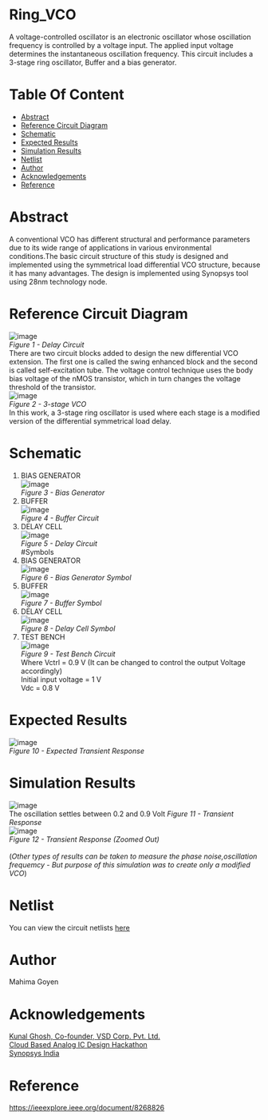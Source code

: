 # Ring_VCO <br/>
A voltage-controlled oscillator is an electronic oscillator whose oscillation frequency is controlled by a voltage input. The applied input voltage determines the instantaneous oscillation frequency. This circuit includes a 3-stage ring oscillator, Buffer and a bias generator.
# Table Of Content <br/>
* [Abstract](https://github.com/Mahima-Goyen/Ring_VCO#abstract)<br/>
* [Reference Circuit Diagram](https://github.com/Mahima-Goyen/Ring_VCO#reference-circuit-diagram)<br/>
* [Schematic](https://github.com/Mahima-Goyen/Ring_VCO#schematic)<br/>
* [Expected Results](https://github.com/Mahima-Goyen/Ring_VCO#expected-results)<br/>
* [Simulation Results](https://github.com/Mahima-Goyen/Ring_VCO#simulation-results)<br/>
* [Netlist](https://github.com/Mahima-Goyen/Ring_VCO#netlist)<br/>
* [Author](https://github.com/Mahima-Goyen/Ring_VCO#author)<br/>
* [Acknowledgements](https://github.com/Mahima-Goyen/Ring_VCO#acknowledgements-)<br/>
* [Reference](https://github.com/Mahima-Goyen/Ring_VCO#reference-)<br/>
# Abstract<br/>
A conventional VCO has different structural and performance parameters due to its wide range of applications in various environmental conditions.The basic circuit structure of this study is designed and implemented using the symmetrical load differential VCO structure, because it has many advantages. The design is implemented using Synopsys tool using 28nm technology node. 

# Reference Circuit Diagram<br/>
![image](https://user-images.githubusercontent.com/100615611/156039758-b97fe2d3-df31-4414-80a2-adbbf0a73d95.png)<br/>
*Figure 1 - Delay Circuit*<br/>
There are two circuit blocks added to design the new differential VCO extension. The first one is called the swing enhanced block and the second is called self-excitation tube.
The voltage control technique uses the body bias voltage of the nMOS transistor, which in turn changes the voltage threshold of the transistor.
<br/>
![image](https://user-images.githubusercontent.com/100615611/156039714-a9fbcf1c-9ff4-40f3-b960-41adcdeaa7e4.png)<br/>
*Figure 2 - 3-stage VCO*<br/>
In this work, a 3-stage ring oscillator is used where each stage is a modified version of the differential symmetrical load delay. 

# Schematic<br/>
1. BIAS GENERATOR<br/>
![image](https://user-images.githubusercontent.com/100615611/156038092-6860b2ff-21f1-4249-98bd-b2f4a02284a0.png)<br/>
*Figure 3 - Bias Generator*<br/>
2. BUFFER<br/>
![image](https://user-images.githubusercontent.com/100615611/156038179-7b9d7eec-75fd-4b44-9309-eaf4d8c5738e.png)<br/>
*Figure 4 - Buffer Circuit*<br/>
3. DELAY CELL<br/>
![image](https://user-images.githubusercontent.com/100615611/156038295-6f0fdbb5-7f11-469c-9573-0c8d27874c1b.png)<br/>
*Figure 5 - Delay Circuit*<br/>
#Symbols<br/>
1. BIAS GENERATOR<br/>
![image](https://user-images.githubusercontent.com/100615611/156039313-e4307be1-119e-4c82-a803-251dd4bcec24.png)<br/>
*Figure 6 - Bias Generator Symbol*<br/>
2. BUFFER<br/>
![image](https://user-images.githubusercontent.com/100615611/156039223-11dfd259-751b-4050-917e-2ed1c9c075b1.png)<br/>
*Figure 7 - Buffer Symbol*<br/>
3. DELAY CELL<br/>
![image](https://user-images.githubusercontent.com/100615611/156039128-a4f74664-d315-4f92-97d1-2c5558417675.png)<br/>
*Figure 8 - Delay Cell Symbol*<br/>
4. TEST BENCH<br/>
![image](https://user-images.githubusercontent.com/100615611/156037769-a591f095-72a9-468d-867a-aee673031abe.png)<br/>
*Figure 9 - Test Bench Circuit*<br/>
Where Vctrl = 0.9 V (It can be changed to control the output Voltage accordingly)<br/>
Initial input voltage = 1 V<br/>
Vdc = 0.8 V

# Expected Results<br/>
 ![image](https://user-images.githubusercontent.com/100615611/156039589-03cb4df2-13ad-4a0a-a967-7adb32fa27a3.png)<br/>
 *Figure 10 - Expected Transient Response*<br/>
# Simulation Results<br/>
![image](https://user-images.githubusercontent.com/100615611/156037458-8d2a0176-1520-4656-9c09-4add9b52e469.png)<br/>
The oscillation settles between 0.2 and 0.9 Volt
 *Figure 11 - Transient Response*<br/>
![image](https://user-images.githubusercontent.com/100615611/156037683-b11efbf3-a1bb-4d5c-a22a-fea69efabdd8.png)<br/>
 *Figure 12 - Transient Response (Zoomed Out)*<br/>
<br/>(*Other types of results can be taken to measure the phase noise,oscillation frequemcy - But purpose of this simulation was to create only a modified VCO*)<br/>
# Netlist<br/>
You can view the circuit netlists [here](https://github.com/Mahima-Goyen/Ring_VCO/blob/main/Netlist)<br/>
# Author<br/>
Mahima Goyen<br/>
# Acknowledgements <br/>
[Kunal Ghosh, Co-founder, VSD Corp. Pvt. Ltd.](https://www.linkedin.com/in/kunal-ghosh-vlsisystemdesign-com-28084836/)<br/>
[Cloud Based Analog IC Design Hackathon](https://www.iith.ac.in/events/2022/02/15/Cloud-Based-Analog-IC-Design-Hackathon/)<br/>
[Synopsys India](https://www.synopsys.com/)<br/>
# Reference <br/>
https://ieeexplore.ieee.org/document/8268826 <br/>
